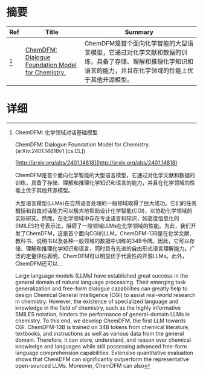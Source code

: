 # 摘要

| Ref | Title | Summary |
| --- | --- | --- |
| [^1] | [ChemDFM: Dialogue Foundation Model for Chemistry.](http://arxiv.org/abs/2401.14818) | ChemDFM是首个面向化学智能的大型语言模型，它通过对化学文献和数据的训练，具备了存储、理解和推理化学知识和语言的能力，并且在化学领域的性能上优于其他开源模型。 |

# 详细

[^1]: ChemDFM: 化学领域对话基础模型

    ChemDFM: Dialogue Foundation Model for Chemistry. (arXiv:2401.14818v1 [cs.CL])

    [http://arxiv.org/abs/2401.14818](http://arxiv.org/abs/2401.14818)

    ChemDFM是首个面向化学智能的大型语言模型，它通过对化学文献和数据的训练，具备了存储、理解和推理化学知识和语言的能力，并且在化学领域的性能上优于其他开源模型。

    

    大型语言模型(LLMs)在自然语言处理的一般领域取得了巨大成功。它们的任务概括和自由对话能力可以极大地帮助设计化学智能(CGI)，以协助化学领域的实际研究。然而，在化学领域中存在专业语言和知识，如高度信息化的SMILES符号表示法，阻碍了一般领域LLMs在化学领域的性能。为此，我们开发了ChemDFM，这是首个面向CGI的LLM。ChemDFM-13B是在化学文献、教科书、说明书以及各种一般领域的数据中训练的34B令牌。因此，它可以存储、理解和推理化学知识和语言，同时具有先进的自由形式语言理解能力。广泛的定量评估表明，ChemDFM可以明显优于代表性的开源LLMs。此外，ChemDFM还可以...

    Large language models (LLMs) have established great success in the general domain of natural language processing. Their emerging task generalization and free-form dialogue capabilities can greatly help to design Chemical General Intelligence (CGI) to assist real-world research in chemistry. However, the existence of specialized language and knowledge in the field of chemistry, such as the highly informative SMILES notation, hinders the performance of general-domain LLMs in chemistry. To this end, we develop ChemDFM, the first LLM towards CGI. ChemDFM-13B is trained on 34B tokens from chemical literature, textbooks, and instructions as well as various data from the general domain. Therefore, it can store, understand, and reason over chemical knowledge and languages while still possessing advanced free-form language comprehension capabilities. Extensive quantitative evaluation shows that ChemDFM can significantly outperform the representative open-sourced LLMs. Moreover, ChemDFM can also
    

